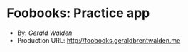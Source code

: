 # Foobooks: Practice app
+ By: *Gerald Walden*
+ Production URL: <http://foobooks.geraldbrentwalden.me>
